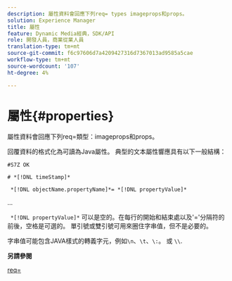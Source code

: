 ```yaml
---
description: 屬性資料會回應下列req= types imageprops和props。
solution: Experience Manager
title: 屬性
feature: Dynamic Media經典，SDK/API
role: 開發人員，商業從業人員
translation-type: tm+mt
source-git-commit: f6c97606d7a4209427316d7367013ad9585a5cae
workflow-type: tm+mt
source-wordcount: '107'
ht-degree: 4%

---
```



# 屬性{#properties}

屬性資料會回應下列req=類型：imageprops和props。

回覆資料的格式化為可讀為Java屬性。 典型的文本屬性響應具有以下一般結構：

`#S7Z OK`

`# *[!DNL timeStamp]*`

` *[!DNL objectName.propertyName]*= *[!DNL propertyValue]*`

...

` *[!DNL propertyValue]*` 可以是空的。在每行的開始和結束處以及&#39;=&#39;分隔符的前後，空格是可選的。 單引號或雙引號可用來圈住字串值，但不是必要的。

字串值可能包含JAVA樣式的轉義字元，例如`\n`、`\t`、`\:`。 或 `\\`.

**另請參閱**

[req=](../../../../../ir-api/http-protocol/image-rendering-api-ref/c-ir-http-protocol-ref/c-ir-http-protocol-command-reference/r-ir-req.md#reference-792b1a663fb64261bd2de2a209b847fb)
